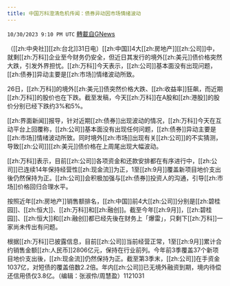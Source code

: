 ```yaml
---
title: 中国万科澄清危机传闻：债券异动因市场情绪波动
---
```

`10/30/2023 9:10 PM UTC` [轉載自GNews](https://gnews.org/articles/1902308)

（[[zh:中央社]][[zh:台北]]31日电）[[zh:中国]]4大[[zh:房地产]][[zh:公司]]中，就剩[[zh:万科]]企业至今财务仍安全，但近日其发行的境外[[zh:美元]]债价格突然大跌，引发外界担忧。[[zh:万科]]今天表示，[[zh:公司]]基本面没有出现问题，[[zh:债券]]异动主要是[[zh:市场]]情绪波动所致。

26日，[[zh:万科]]的境外[[zh:美元]]债突然价格大跌、[[zh:收益率]]狂飙，而近期[[zh:万科]]的股价也在下跌。截至发稿，今天[[zh:万科]]在A股和[[zh:港股]]的股价分别已经下跌约3%和5%。

[[zh:界面新闻]]报导，针对近期[[zh:债券]]出现波动的情况，[[zh:万科]]今天在互动平台上回覆称，[[zh:公司]]基本面没有出现任何问题，[[zh:债券]]异动主要是[[zh:市场]]情绪波动所致。同时境外[[zh:市场]]出现有关[[zh:公司]]的不实猜测，导致[[zh:公司]][[zh:美元]]债价格在上周尾出现大幅波动。

[[zh:万科]]表示，目前[[zh:公司]]各项资金和还款安排都在有序进行中，[[zh:公司]]已连续14年保持经营性[[zh:现金流]]为正，1至[[zh:9月]]覆盖新项目地价支出後仍然保持为正。[[zh:公司]]会积极加强与[[zh:债券]]投资人的沟通，引导[[zh:市场]]价格回归合理水平。

按照近年[[zh:房地产]]销售额排名，[[zh:中国]]前4大[[zh:公司]]分别是[[zh:碧桂园]]、[[zh:恒大]]、[[zh:万科]]和[[zh:融创]]。截至今年[[zh:9月]]，[[zh:碧桂园]]、[[zh:恒大]]和[[zh:融创]]都已经先後在财务上「爆雷」，只剩下[[zh:万科]]一家尚未传出有问题。

根据[[zh:万科]]已披露信息，目前[[zh:公司]]当前经营正常，1至[[zh:9月]]累计合约销售金额[[zh:人民币]]2806亿元，保持在行业前列。今年前3季覆盖37个新项目地价支出後，[[zh:现金流]]仍然保持为正。截至第3季末，[[zh:公司]]在手资金1037亿，对短债的覆盖倍数2.2倍。年内[[zh:公司]]已无境外融资到期，境内待偿还信用债仅3.8亿。（编辑：张淑伶/周慧盈）1121031

